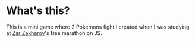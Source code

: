 # What's this?

This is a mini game where 2 Pokemons fight I created when I was studying at
[Zar Zakharov](https://www.youtube.com/@Severenit)'s free marathon on JS.
